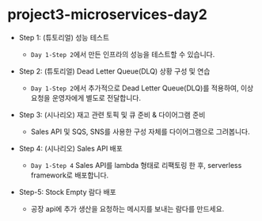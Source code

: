 # project3-microservices-day2

- Step 1: (튜토리얼) 성능 테스트
  - `Day 1-Step 2`에서 만든 인프라의 성능을 테스트할 수 있습니다.

- Step 2: (튜토리얼) Dead Letter Queue(DLQ) 상황 구성 및 연습
  - `Day 1-Step 2`에서 추가적으로 Dead Letter Queue(DLQ)를 적용하여, 이상 요청을 운영자에게 별도로 전달합니다.

- Step 3: (시나리오) 재고 관련 토픽 및 큐 준비 & 다이어그램 준비
  - Sales API 및 SQS, SNS를 사용한 구성 자체를 다이어그램으로 그려봅니다.

- Step 4: (시나리오) Sales API 배포
  - `Day 1-Step 4` Sales API를 lambda 형태로 리팩토링 한 후, serverless framework로 배포합니다.

- Step-5: Stock Empty 람다 배포
  - 공장 api에 추가 생산을 요청하는 메시지를 보내는 람다를 만드세요.



